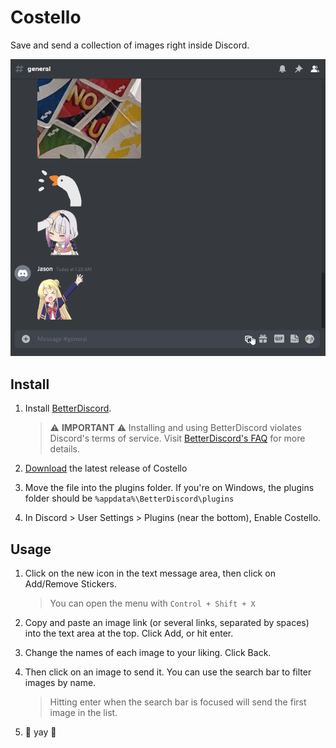 # Costello

Save and send a collection of images right inside Discord.

![Demo Gif](./demo.gif)

## Install

1. Install [BetterDiscord](https://betterdiscord.app/).

   > ⚠️ **IMPORTANT** ⚠️ Installing and using BetterDiscord violates Discord's
     terms of service. Visit [BetterDiscord's FAQ](https://betterdiscord.app/FAQ)
     for more details.

2. [Download](https://github.com/jasonliang-dev/costello/releases/download/v0.0.2/costello.plugin.js)
   the latest release of Costello

3. Move the file into the plugins folder. If you're on Windows, the
   plugins folder should be `%appdata%\BetterDiscord\plugins`

4. In Discord > User Settings > Plugins (near the bottom), Enable Costello.

## Usage

1. Click on the new icon in the text message area, then click on
   Add/Remove Stickers.

   > You can open the menu with `Control + Shift + X`

2. Copy and paste an image link (or several links, separated by
   spaces) into the text area at the top. Click Add, or hit enter.

3. Change the names of each image to your liking. Click Back.

4. Then click on an image to send it. You can use the search bar to
   filter images by name.

   > Hitting enter when the search bar is focused will send
     the first image in the list.

5. 🎉 yay 🎉

